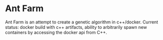 # Ant Farm

Ant Farm is an attempt to create a genetic algorithm in c++/docker.
Current status: docker build with c++ artifacts, ability to arbitrarily spawn new containers by accessing the docker api from C++.
